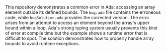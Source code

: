 This repository demonstrates a common error in Ada: accessing an array element outside its defined bounds. The `bug.ada` file contains the erroneous code, while `bugSolution.ada` provides the corrected version. The error arises from an attempt to access an element beyond the array's upper bound within a loop.  Ada's strong typing system usually prevents this kind of error at compile time but the example shows a runtime error that is difficult to spot. The solution demonstrates how to properly handle array bounds to avoid runtime exceptions.